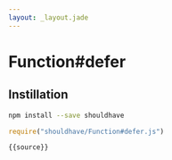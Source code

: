 ```yaml
---
layout: _layout.jade
---
```


# Function#defer

## Instillation

```sh
npm install --save shouldhave
```

```js
require("shouldhave/Function#defer.js")
```

```js
{{source}}
```
